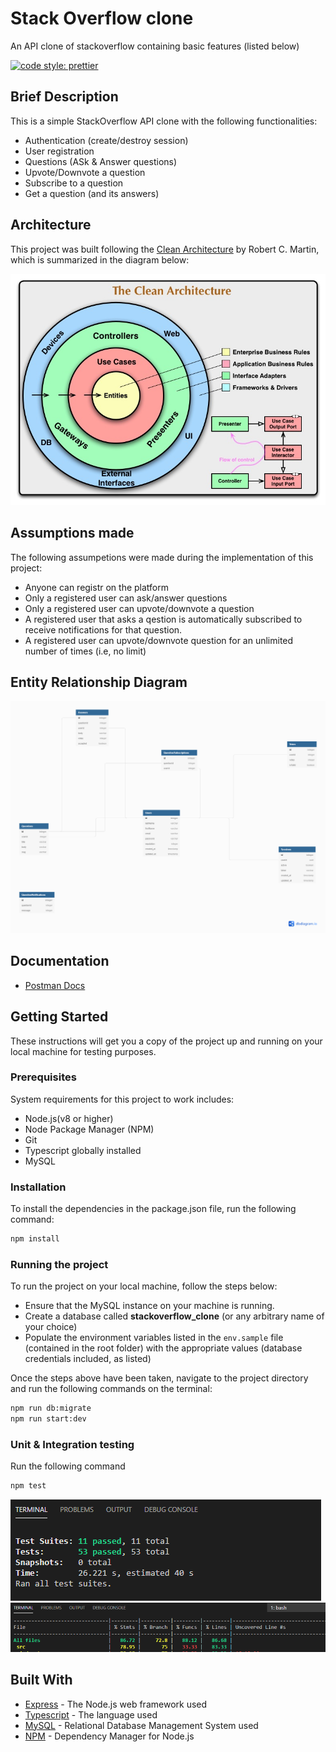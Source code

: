# Stack Overflow clone

An API clone of stackoverflow containing basic features (listed below)

[![code style: prettier](https://img.shields.io/badge/code_style-prettier-ff69b4.svg?style=flat-square)](https://github.com/prettier/prettier)

## Brief Description

This is a simple StackOverflow API clone with the following functionalities:

- Authentication (create/destroy session)
- User registration
- Questions (ASk & Answer questions)
- Upvote/Downvote a question
- Subscribe to a question
- Get a question (and its answers)

## Architecture

This project was built following the [Clean Architecture](https://blog.cleancoder.com/uncle-bob/2012/08/13/the-clean-architecture.html) by Robert C. Martin, which is summarized in the diagram below:

![clean architecture](./docs/CleanArchitecture.jpg)

## Assumptions made

The following assumpetions were made during the implementation of this project:

- Anyone can registr on the platform
- Only a registered user can ask/answer questions
- Only a registered user can upvote/downvote a question
- A registered user that asks a qestion is automatically subscribed to receive notifications for that question.
- A registered user can upvote/downvote question for an unlimited number of times (i.e, no limit)

## Entity Relationship Diagram

![ER Diagrame](./docs/er_diagram.png)

## Documentation

- [Postman Docs](https://www.getpostman.com/collections/e056dbca4f2f44959df6)

## Getting Started

These instructions will get you a copy of the project up and running on your local machine for testing purposes.

### Prerequisites

System requirements for this project to work includes:

- Node.js(v8 or higher)
- Node Package Manager (NPM)
- Git
- Typescript globally installed
- MySQL

### Installation

To install the dependencies in the package.json file, run the following command:

```bash
npm install
```

### Running the project

To run the project on your local machine, follow the steps below:

- Ensure that the MySQL instance on your machine is running.
- Create a database called **stackoverflow_clone** (or any arbitrary name of your choice)
- Populate the environment variables listed in the `env.sample` file (contained in the root folder) with the appropriate values (database credentials included, as listed)

Once the steps above have been taken, navigate to the project directory and run the following commands on the terminal:

```bash
npm run db:migrate
npm run start:dev
```

### Unit & Integration testing

Run the following command

```bash
npm test
```

![total tests ](./docs/total_tests.png)
![test coverage](./docs/test_coverage.png)

## Built With

- [Express](https://expressjs.com/) - The Node.js web framework used
- [Typescript](https://www.typescriptlang.org/) - The language used
- [MySQL](https://www.mysql.com/) - Relational Database Management System used
- [NPM](https://www.npmjs.com/) - Dependency Manager for Node.js
